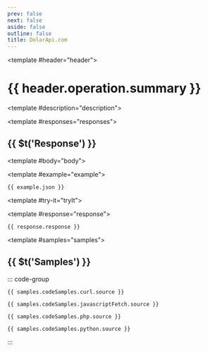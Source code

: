 ```yaml
---
prev: false
next: false
aside: false
outline: false
title: DolarApi.com
---
```


<script setup>
import { useRoute } from 'vitepress'
import Operation from '@theme/components/Operation.vue'
import OperationEndpoint from '@theme/components/OperationEndpoint.vue'
import Responses from '@theme/components/Responses.vue'
import ResponseBody from '@theme/components/ResponseBody.vue'
import TryItButton from '@theme/components/TryItButton.vue'

const route = useRoute()

const operationId = route.data.params.operationId
</script>

<Operation method="GET" :id="operationId">

<template #header="header">

# {{ header.operation.summary }}

</template>

<template #description="description">

<OperationEndpoint :method="description.method" :path="description.path" :baseUrl="description.baseUrl" />

<div v-if="description.operation.description" class="description" v-html="description.operation.description" />

</template>

<template #responses="responses">

## {{ $t('Response') }}

<Responses :responses="responses.responses" :schema="responses.schema" :responseType="responses.responseType">

<template #body="body">

<ResponseBody :schema="body.schema" :responseType="body.responseType" />

</template>

<template #example="example">

```json-vue
{{ example.json }}
```

</template>

</Responses>

</template>

<template #try-it="tryIt">

<TryItButton :operation-id="tryIt.operationId" :method="tryIt.method">

<template #response="response">

```json-vue
{{ response.response }}
```

</template>

</TryItButton>

</template>

<template #samples="samples">

## {{ $t('Samples') }}

::: code-group

```bash-vue [cURL] 
{{ samples.codeSamples.curl.source }}
```

```js-vue [JavaScript]
{{ samples.codeSamples.javascriptFetch.source }}
```

```php-vue [PHP]
{{ samples.codeSamples.php.source }}
```

```python-vue [Python]
{{ samples.codeSamples.python.source }}
```

:::

</template>

</Operation>
